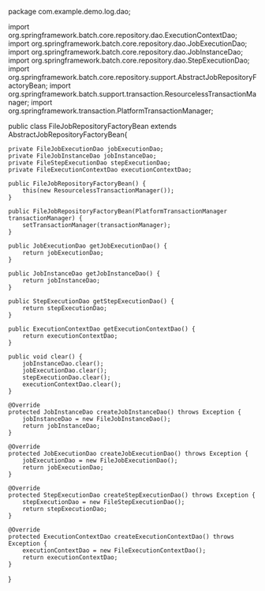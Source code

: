 package com.example.demo.log.dao;

import org.springframework.batch.core.repository.dao.ExecutionContextDao;
import org.springframework.batch.core.repository.dao.JobExecutionDao;
import org.springframework.batch.core.repository.dao.JobInstanceDao;
import org.springframework.batch.core.repository.dao.StepExecutionDao;
import org.springframework.batch.core.repository.support.AbstractJobRepositoryFactoryBean;
import org.springframework.batch.support.transaction.ResourcelessTransactionManager;
import org.springframework.transaction.PlatformTransactionManager;

public class FileJobRepositoryFactoryBean extends AbstractJobRepositoryFactoryBean{

	private FileJobExecutionDao jobExecutionDao;
	private FileJobInstanceDao jobInstanceDao;
	private FileStepExecutionDao stepExecutionDao;
	private FileExecutionContextDao executionContextDao;
	
	public FileJobRepositoryFactoryBean() {
		this(new ResourcelessTransactionManager());
	}
	
	public FileJobRepositoryFactoryBean(PlatformTransactionManager transactionManager) {
		setTransactionManager(transactionManager);
	}

	public JobExecutionDao getJobExecutionDao() {
		return jobExecutionDao;
	}
	
	public JobInstanceDao getJobInstanceDao() {
		return jobInstanceDao;
	}
	
	public StepExecutionDao getStepExecutionDao() {
		return stepExecutionDao;
	}
	
	public ExecutionContextDao getExecutionContextDao() {
		return executionContextDao;
	}
	
	public void clear() {
		jobInstanceDao.clear();
		jobExecutionDao.clear();
		stepExecutionDao.clear();
		executionContextDao.clear();
	}
	
	@Override
	protected JobInstanceDao createJobInstanceDao() throws Exception {
		jobInstanceDao = new FileJobInstanceDao();
		return jobInstanceDao;
	}

	@Override
	protected JobExecutionDao createJobExecutionDao() throws Exception {
		jobExecutionDao = new FileJobExecutionDao();
		return jobExecutionDao;
	}

	@Override
	protected StepExecutionDao createStepExecutionDao() throws Exception {
		stepExecutionDao = new FileStepExecutionDao();
		return stepExecutionDao;
	}

	@Override
	protected ExecutionContextDao createExecutionContextDao() throws Exception {
		executionContextDao = new FileExecutionContextDao();
		return executionContextDao;
	}

}
